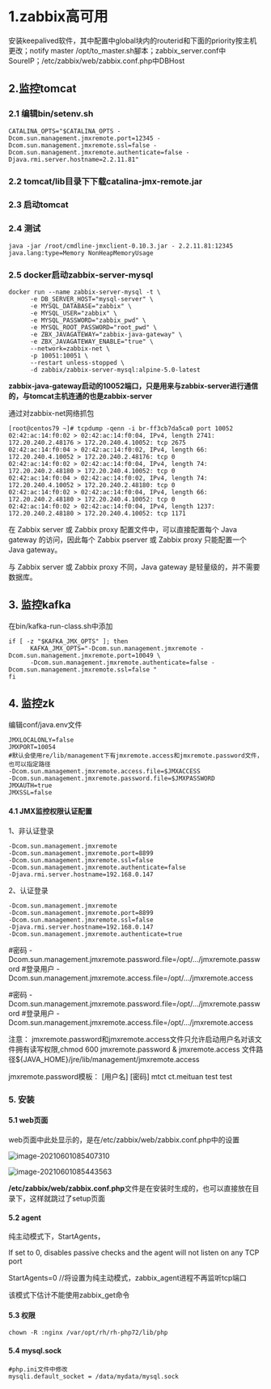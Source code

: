 # 1.zabbix高可用

安装keepalived软件，其中配置中global块内的routerid和下面的priority按主机更改；notify master /opt/to_master.sh腳本；zabbix_server.conf中SoureIP；/etc/zabbix/web/zabbix.conf.php中DBHost

## 2.监控tomcat

### 2.1 编辑bin/setenv.sh

```shell
CATALINA_OPTS="$CATALINA_OPTS -Dcom.sun.management.jmxremote.port=12345 -Dcom.sun.management.jmxremote.ssl=false -Dcom.sun.management.jmxremote.authenticate=false -Djava.rmi.server.hostname=2.2.11.81"
```

### 2.2 tomcat/lib目录下下载catalina-jmx-remote.jar

### 2.3 启动tomcat

### 2.4 测试

```shell
java -jar /root/cmdline-jmxclient-0.10.3.jar - 2.2.11.81:12345 java.lang:type=Memory NonHeapMemoryUsage
```

### 2.5 docker启动zabbix-server-mysql

```shell
docker run --name zabbix-server-mysql -t \
      -e DB_SERVER_HOST="mysql-server" \
      -e MYSQL_DATABASE="zabbix" \
      -e MYSQL_USER="zabbix" \
      -e MYSQL_PASSWORD="zabbix_pwd" \
      -e MYSQL_ROOT_PASSWORD="root_pwd" \
      -e ZBX_JAVAGATEWAY="zabbix-java-gateway" \
	  -e ZBX_JAVAGATEWAY_ENABLE="true" \
      --network=zabbix-net \
      -p 10051:10051 \
      --restart unless-stopped \
      -d zabbix/zabbix-server-mysql:alpine-5.0-latest
```

**zabbix-java-gateway启动的10052端口，只是用来与zabbix-server进行通信的，与tomcat主机连通的也是zabbix-server**

通过对zabbix-net网络抓包

```shell
[root@centos79 ~]# tcpdump -qenn -i br-ff3cb7da5ca0 port 10052
02:42:ac:14:f0:02 > 02:42:ac:14:f0:04, IPv4, length 2741: 172.20.240.2.48176 > 172.20.240.4.10052: tcp 2675
02:42:ac:14:f0:04 > 02:42:ac:14:f0:02, IPv4, length 66: 172.20.240.4.10052 > 172.20.240.2.48176: tcp 0
02:42:ac:14:f0:02 > 02:42:ac:14:f0:04, IPv4, length 74: 172.20.240.2.48180 > 172.20.240.4.10052: tcp 0
02:42:ac:14:f0:04 > 02:42:ac:14:f0:02, IPv4, length 74: 172.20.240.4.10052 > 172.20.240.2.48180: tcp 0
02:42:ac:14:f0:02 > 02:42:ac:14:f0:04, IPv4, length 66: 172.20.240.2.48180 > 172.20.240.4.10052: tcp 0
02:42:ac:14:f0:02 > 02:42:ac:14:f0:04, IPv4, length 1237: 172.20.240.2.48180 > 172.20.240.4.10052: tcp 1171

```

在 Zabbix server 或 Zabbix proxy 配置文件中，可以直接配置每个 Java gateway 的访问，因此每个 Zabbix pserver 或 Zabbix proxy 只能配置一个 Java gateway。

与 Zabbix server 或 Zabbix proxy 不同，Java gateway 是轻量级的，并不需要数据库。

## 3. 监控kafka

在bin/kafka-run-class.sh中添加

```shell
if [ -z "$KAFKA_JMX_OPTS" ]; then
      KAFKA_JMX_OPTS="-Dcom.sun.management.jmxremote -Dcom.sun.management.jmxremote.port=10049 \
      -Dcom.sun.management.jmxremote.authenticate=false -Dcom.sun.management.jmxremote.ssl=false "
fi

```



## 4. 监控zk

编辑conf/java.env文件

```shell
JMXLOCALONLY=false
JMXPORT=10054
#默认会使用re/lib/management下有jmxremote.access和jmxremote.password文件，也可以指定路径
-Dcom.sun.management.jmxremote.access.file=$JMXACCESS
-Dcom.sun.management.jmxremote.password.file=$JMXPASSWORD
JMXAUTH=true	
JMXSSL=false

```

#### 4.1 JMX监控权限认证配置

1、非认证登录

```shell
-Dcom.sun.management.jmxremote
-Dcom.sun.management.jmxremote.port=8899
-Dcom.sun.management.jmxremote.ssl=false
-Dcom.sun.management.jmxremote.authenticate=false
-Djava.rmi.server.hostname=192.168.0.147
```

2、认证登录

```shell
-Dcom.sun.management.jmxremote
-Dcom.sun.management.jmxremote.port=8899
-Dcom.sun.management.jmxremote.ssl=false
-Djava.rmi.server.hostname=192.168.0.147
-Dcom.sun.management.jmxremote.authenticate=true
```

#密码
-Dcom.sun.management.jmxremote.password.file=/opt/…/jmxremote.password
#登录用户
-Dcom.sun.management.jmxremote.access.file=/opt/…/jmxremote.access

#密码
-Dcom.sun.management.jmxremote.password.file=/opt/…/jmxremote.password
#登录用户
-Dcom.sun.management.jmxremote.access.file=/opt/…/jmxremote.access

注意：
jmxremote.password和jmxremote.access文件只允许启动用户名对该文件拥有读写权限,chmod 600 jmxremote.password & jmxremote.access
文件路径${JAVA_HOME}/jre/lib/management/jmxremote.access

jmxremote.password模板：
[用户名] [密码]
mtct ct.meituan
test test

### 5. 安装

#### 5.1 web页面

web页面中此处显示的，是在/etc/zabbix/web/zabbix.conf.php中的设置

![image-20210601085407310](D:\typora\images\image-20210601085407310.png)

![image-20210601085443563](D:\typora\images\image-20210601085443563.png)

**/etc/zabbix/web/zabbix.conf.php**文件是在安装时生成的，也可以直接放在目录下，这样就跳过了setup页面

#### 5.2 agent

纯主动模式下，StartAgents，

If set to 0, disables passive checks and the agent will not listen on any TCP port

StartAgents=0		//将设置为纯主动模式，zabbix_agent进程不再监听tcp端口

该模式下估计不能使用zabbix_get命令

#### 5.3 权限

```
chown -R :nginx /var/opt/rh/rh-php72/lib/php
```



#### 5.4 mysql.sock

```
#php.ini文件中修改
mysqli.default_socket = /data/mydata/mysql.sock
```

